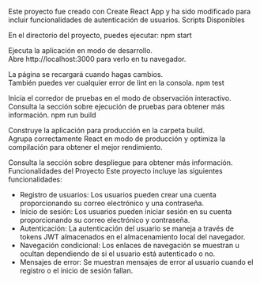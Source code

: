 Este proyecto fue creado con Create React App y ha sido modificado para incluir funcionalidades de autenticación de usuarios.
Scripts Disponibles

En el directorio del proyecto, puedes ejecutar:
npm start

Ejecuta la aplicación en modo de desarrollo.\
Abre http://localhost:3000 para verlo en tu navegador.

La página se recargará cuando hagas cambios.\
También puedes ver cualquier error de lint en la consola.
npm test

Inicia el corredor de pruebas en el modo de observación interactivo.\
Consulta la sección sobre ejecución de pruebas para obtener más información.
npm run build

Construye la aplicación para producción en la carpeta build.\
Agrupa correctamente React en modo de producción y optimiza la compilación para obtener el mejor rendimiento.


Consulta la sección sobre despliegue para obtener más información.
Funcionalidades del Proyecto
Este proyecto incluye las siguientes funcionalidades:

- Registro de usuarios: Los usuarios pueden crear una cuenta proporcionando su correo electrónico y una contraseña.
- Inicio de sesión: Los usuarios pueden iniciar sesión en su cuenta proporcionando su correo electrónico y contraseña.
- Autenticación: La autenticación del usuario se maneja a través de tokens JWT almacenados en el almacenamiento local del navegador.
- Navegación condicional: Los enlaces de navegación se muestran u ocultan dependiendo de si el usuario está autenticado o no.
- Mensajes de error: Se muestran mensajes de error al usuario cuando el registro o el inicio de sesión fallan.